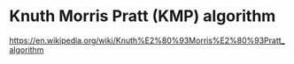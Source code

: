 # Knuth Morris Pratt (KMP) algorithm

https://en.wikipedia.org/wiki/Knuth%E2%80%93Morris%E2%80%93Pratt_algorithm
